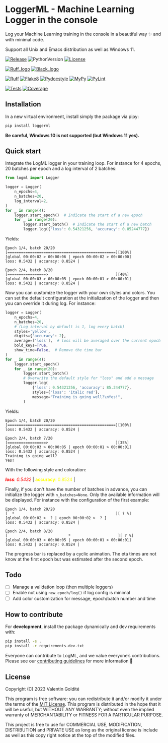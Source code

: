 
# LoggerML - Machine Learning Logger in the console

Log your Machine Learning training in the console in a beautiful way ✨
and with minimal code.

Support all Unix and Emacs distribution as well as Windows 11.

[![Release](https://img.shields.io/github/v/release/valentingol/logml?include_prereleases)](https://github.com/valentingol/logml/releases)
![PythonVersion](https://img.shields.io/badge/python-3.8%20%7E%203.11-informational)
[![License](https://img.shields.io/github/license/valentingol/logml?color=999)](https://stringfixer.com/fr/MIT_license)

[![Ruff_logo](https://img.shields.io/endpoint?url=https://raw.githubusercontent.com/charliermarsh/ruff/main/assets/badge/v1.json)](https://github.com/charliermarsh/ruff)
[![Black_logo](https://img.shields.io/badge/code%20style-black-000000.svg)](https://github.com/psf/black)

[![Ruff](https://github.com/valentingol/logml/actions/workflows/ruff.yaml/badge.svg)](https://github.com/valentingol/logml/actions/workflows/ruff.yaml)
[![Flake8](https://github.com/valentingol/logml/actions/workflows/flake.yaml/badge.svg)](https://github.com/valentingol/logml/actions/workflows/flake.yaml)
[![Pydocstyle](https://github.com/valentingol/logml/actions/workflows/pydocstyle.yaml/badge.svg)](https://github.com/valentingol/logml/actions/workflows/pydocstyle.yaml)
[![MyPy](https://github.com/valentingol/logml/actions/workflows/mypy.yaml/badge.svg)](https://github.com/valentingol/logml/actions/workflows/mypy.yaml)
[![PyLint](https://img.shields.io/endpoint?url=https://gist.githubusercontent.com/valentingol/451f91cece4478ebc81377e27e432f8b/raw/logml_pylint.json)](https://github.com/valentingol/logml/actions/workflows/pylint.yaml)

[![Tests](https://github.com/valentingol/logml/actions/workflows/tests.yaml/badge.svg)](https://github.com/valentingol/logml/actions/workflows/tests.yaml)
[![Coverage](https://img.shields.io/endpoint?url=https://gist.githubusercontent.com/valentingol/451f91cece4478ebc81377e27e432f8b/raw/logml_tests.json)](https://github.com/valentingol/logml/actions/workflows/tests.yaml)

## Installation

In a new virtual environment, install simply the package via pipy:

```bash
pip install loggerml
```

**Be careful, Windows 10 is not supported (but Windows 11 yes).**

## Quick start

Integrate the LogML logger in your training loop. For instance for 4 epochs,
20 batches per epoch and a log interval of 2 batches:

```python
from logml import Logger

logger = Logger(
    n_epochs=4,
    n_batches=20,
    log_interval=2,
)
for _ in range(4):
    logger.start_epoch()  # Indicate the start of a new epoch
    for _ in range(20):
        logger.start_batch()  # Indicate the start of a new batch
        logger.log({'loss': 0.54321256, 'accuracy': 0.85244777})
```

Yields:

```script
Epoch 1/4, batch 20/20
[================================================][100%]
[global 00:00:02 > 00:00:06 | epoch 00:00:02 > 00:00:00]
loss: 0.5432 | accuracy: 0.8524 |

Epoch 2/4, batch 8/20
[=================>                              ][40%]
[global 00:00:03 > 00:00:05 | epoch 00:00:01 > 00:00:01]
loss: 0.5432 | accuracy: 0.8524 |
```

Now you can customize the logger with your own styles and colors. You can set the default configuration at the initialization of the logger and then you can override it during log. For instance:

```python
logger = Logger(
    n_epochs=4,
    n_batches=20,
    # (Log interval by default is 1, log every batch)
    styles='yellow',
    digits={'accuracy': 2},
    average=['loss'],  # loss will be averaged over the current epoch
    bold_keys=True,
    show_time=False,  # Remove the time bar
)
for _ in range(4):
    logger.start_epoch()
    for _ in range(20):
        logger.start_batch()
        # Overwrite the default style for "loss" and add a message
        logger.log(
            {'loss': 0.54321256, 'accuracy': 85.244777},
            styles={'loss': 'italic red'},
            message="Training is going well?\nYes!",
        )
```

Yields:

```script
Epoch 1/4, batch 20/20
[================================================][100%]
loss: 0.5432 | accuracy: 0.8524 |

Epoch 2/4, batch 7/20
[=================>                              ][35%]
[global 00:00:03 > 00:00:05 | epoch 00:00:01 > 00:00:01]
loss: 0.5432 | accuracy: 0.8524 |
Training is going well?
Yes!
```

With the following style and coloration:

<span style="color:red">***loss***: *0.5432*</span> | <span style="color:yellow">**accuracy**: 0.8524</span> |

Finally, if you don't have the number of batches in advance, you can initialize the logger with `n_batches=None`. Only the available information will be displayed. For instance with the configuration of the first example:

```script
Epoch 1/4, batch 20/20
[  *                                             ][ ? %]
[global 00:00:02 >  ? | epoch 00:00:02 >  ? ]
loss: 0.5432 | accuracy: 0.8524 |

Epoch 2/4, batch 8/20
[                           *                     ][ ? %]
[global 00:00:03 > 00:00:05 | epoch 00:00:01 > 00:00:01]
loss: 0.5432 | accuracy: 0.8524 |
```

The progress bar is replaced by a cyclic animation. The eta times are not know at the first epoch but was estimated after the second epoch.

## Todo

- [ ] Manage a validation loop (then multiple loggers)
- [ ] Enable not using `new_epoch/log()` if log config is minimal
- [ ] Add color customization for message, epoch/batch number and time

## How to contribute

For **development**, install the package dynamically and dev requirements with:

```bash
pip install -e .
pip install -r requirements-dev.txt
```

Everyone can contribute to LogML, and we value everyone’s contributions.
Please see our [contributing guidelines](CONTRIBUTING.md) for more information 🤗

## License

Copyright (C) 2023  Valentin Goldité

This program is free software: you can redistribute it and/or modify it under the
terms of the [MIT License](LICENSE). This program is distributed in the hope that
it will be useful, but WITHOUT ANY WARRANTY; without even the implied warranty of
MERCHANTABILITY or FITNESS FOR A PARTICULAR PURPOSE.

This project is free to use for COMMERCIAL USE, MODIFICATION, DISTRIBUTION and
PRIVATE USE as long as the original license is include as well as this copy
right notice at the top of the modified files.
